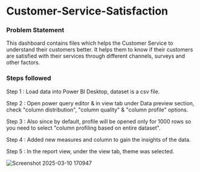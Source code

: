 # Customer-Service-Satisfaction

### Problem Statement

This dashboard contains files which helps the Customer Service to understand their customers better. It helps them to know if their customers are satisfied with their services through different channels, surveys and other factors. 


### Steps followed

Step 1 : Load data into Power BI Desktop, dataset is a csv file. 

Step 2 : Open power query editor & in view tab under Data preview section, check "column distribution", "column quality" & "column profile" options.

Step 3 : Also since by default, profile will be opened only for 1000 rows so you need to select "column profiling based on entire dataset".

Step 4 : Added new measures and column to gain the insights of the data.

Step 5 : In the report view, under the view tab, theme was selected.

![Screenshot 2025-03-10 170947](https://github.com/user-attachments/assets/390afbe6-4cc3-4c8f-ab90-6c9c99928538)

